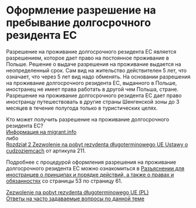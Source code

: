 # Оформление разрешение на пребывание долгосрочного резидента ЕС

Разрешение на проживание долгосрочного резидента ЕС является разрешением, которое дает право на постоянное проживание в Польше. Решение о выдаче разрешения на проживание выдается на неопределенный срок. Сам вид на жительство действителен 5 лет, что означает, что через 5 лет вид надо обменять. На основании разрешения на проживание долгосрочного резидента ЕС, выданного в Польше, иностранец не имеет права работать в другой чем Польша, стране. Разрешение на проживание долгосрочного резидента ЕС дает право иностранцу путешествовать в другие страны Шенгенской зоны до 3 месяцев в течение полугода только в туристических целях.

Кто может получить разрешение на проживание долгосрочного резидента ЕС?  
[Информация на migrant.info](http://www.migrant.info.pl/razreshenie-na-prozhivanie-dolgosrochnogo-rezidenta-es.html)  
либо  
[Rozdział 2 Zezwolenie na pobyt rezydenta długoterminowego UE Ustawy o cudzoziemcach](официальные_источники.md) от артикула 211.

Подробнее с процедурой оформления разрешения на проживание долгосрочного резидента ЕС можно ознакомиться в [Разъяснении для иностранцев о принципах и порядке действий, а также о правах и обязанностях](https://www.mazowieckie.pl/download/1/42796/file.pdf) со страницы 53 по страницу 61.

[Zezwolenie na pobyt rezydenta długoterminowego UE (PL)](http://www.migrapolis.pl/pl/dzialy-tematyczne/zezwolenie-na-pobyt/zezwolenie-na-pobyt-rezydenta-dlugoterminowego-ue)  
[Ответы на часто задаваемые вопросы по данной теме](https://mazowieckie.pl/pl/dla-klienta/cudzoziemcy/zezwolenia-na-pobyt/zezwolenie-na-pobyt-re/34807,Najczesciej-zadawane-pytania.html)  